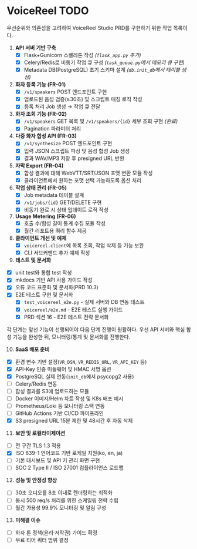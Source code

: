 # VoiceReel TODO

우선순위와 의존성을 고려하여 VoiceReel Studio PRD를 구현하기 위한 작업 목록이다.

1. **API 서버 기반 구축**
   - [x] Flask+Gunicorn 스켈레톤 작성 *(`flask_app.py` 추가)*
   - [x] Celery/Redis로 비동기 작업 큐 구성 *(`task_queue.py`에서 메모리 큐 구현)*
   - [x] Metadata DB(PostgreSQL) 초기 스키마 설계 *(`db.init_db`에서 테이블 생성)*

2. **화자 등록 기능 (FR-01)**
   - [x] `/v1/speakers` POST 엔드포인트 구현
   - [x] 업로드된 음성 검증(≥30초) 및 스크립트 매칭 로직 작성
   - [x] 등록 처리 Job 생성 → 작업 큐 전달

3. **화자 조회 기능 (FR-02)**
   - [x] `/v1/speakers` GET 목록 및 `/v1/speakers/{id}` 세부 조회 구현 *(완료)*
   - [x] Pagination 파라미터 처리

4. **다중 화자 합성 API (FR-03)**
   - [x] `/v1/synthesize` POST 엔드포인트 구현
   - [x] 입력 JSON 스크립트 파싱 및 음성 합성 Job 생성
   - [x] 결과 WAV/MP3 저장 후 presigned URL 반환

5. **자막 Export (FR-04)**
   - [x] 합성 결과에 대해 WebVTT/SRT/JSON 포맷 변환 모듈 작성
   - [x] 클라이언트에서 원하는 포맷 선택 가능하도록 옵션 처리

6. **작업 상태 관리 (FR-05)**
   - [x] Job metadata 테이블 설계
   - [x] `/v1/jobs/{id}` GET/DELETE 구현
   - [x] 비동기 완료 시 상태 업데이트 로직 작성

7. **Usage Metering (FR-06)**
   - [x] 호출 수/합성 길이 통계 수집 모듈 작성
   - [x] 월간 리포트용 쿼리 함수 제공

8. **클라이언트 개선 및 예제**
   - [x] `voicereel.client`에 목록 조회, 작업 삭제 등 기능 보완
   - [x] CLI 서브커맨드 추가 예제 작성

9. **테스트 및 문서화**
- [x] unit test와 통합 test 작성
- [x] mkdocs 기반 API 사용 가이드 작성
 - [x] 오류 코드 표준화 및 문서화(PRD 10.3)
 - [x] E2E 테스트 구현 및 문서화
   - [x] `test_voicereel_e2e.py` - 실제 서버와 DB 연동 테스트
   - [x] `voicereel/e2e.md` - E2E 테스트 실행 가이드
   - [x] PRD 섹션 16 - E2E 테스트 전략 문서화

각 단계는 앞선 기능이 선행되어야 다음 단계 진행이 원활하다. 우선 API 서버와 핵심 합성 기능을 완성한 뒤, 모니터링/통계 및 문서화를 진행한다.

10. **SaaS 배포 준비**
   - [x] 환경 변수 기반 설정(`VR_DSN`, `VR_REDIS_URL`, `VR_API_KEY` 등)
   - [x] API-Key 인증 미들웨어 및 HMAC 서명 옵션
 - [x] PostgreSQL 실제 연동(`init_db`에서 psycopg2 사용)
 - [ ] Celery/Redis 연동
 - [ ] 합성 결과를 S3에 업로드하는 모듈
 - [ ] Docker 이미지/Helm 차트 작성 및 K8s 배포 예시
 - [ ] Prometheus/Loki 등 모니터링 스택 연동
 - [ ] GitHub Actions 기반 CI/CD 파이프라인
  - [x] S3 presigned URL 15분 제한 및 48시간 후 자동 삭제

11. **보안 및 로컬라이제이션**
  - [ ] 전 구간 TLS 1.3 적용
  - [x] ISO 639-1 언어코드 기반 로케일 지원(ko, en, ja)
  - [ ] 기본 대시보드 및 API 키 관리 화면 구현
  - [ ] SOC 2 Type II / ISO 27001 컴플라이언스 로드맵

12. **성능 및 안정성 향상**
  - [ ] 30초 오디오를 8초 이내로 렌더링하는 최적화
  - [ ] 동시 500 req/s 처리를 위한 스케일링 전략 수립
 - [ ] 월간 가용성 99.9% 모니터링 및 알림 구성

13. **미해결 이슈**
  - [ ] 화자 톤 정책(윤리·저작권) 가이드 확정
  - [ ] 무료 티어 쿼터 범위 결정
